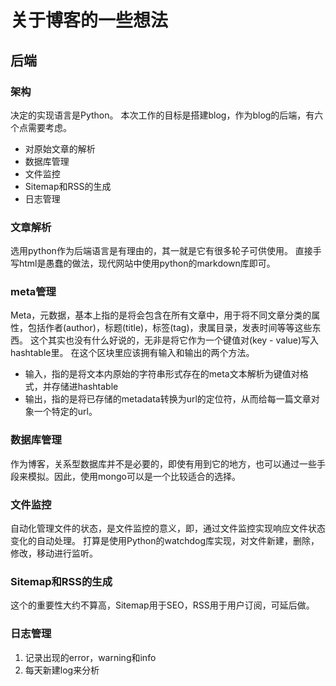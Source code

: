# 关于博客的一些想法
## 后端
### 架构
决定的实现语言是Python。
本次工作的目标是搭建blog，作为blog的后端，有六个点需要考虑。
- 对原始文章的解析
- 数据库管理
- 文件监控
- Sitemap和RSS的生成
- 日志管理
### 文章解析
选用python作为后端语言是有理由的，其一就是它有很多轮子可供使用。
直接手写html是愚蠢的做法，现代网站中使用python的markdown库即可。
### meta管理
Meta，元数据，基本上指的是将会包含在所有文章中，用于将不同文章分类的属性，包括作者(author)，标题(title)，标签(tag)，隶属目录，发表时间等等这些东西。
这个其实也没有什么好说的，无非是将它作为一个键值对(key - value)写入hashtable里。
在这个区块里应该拥有输入和输出的两个方法。
* 输入，指的是将文本内原始的字符串形式存在的meta文本解析为键值对格式，并存储进hashtable
* 输出，指的是将已存储的metadata转换为url的定位符，从而给每一篇文章对象一个特定的url。
### 数据库管理
作为博客，关系型数据库并不是必要的，即使有用到它的地方，也可以通过一些手段来模拟。因此，使用mongo可以是一个比较适合的选择。
### 文件监控
自动化管理文件的状态，是文件监控的意义，即，通过文件监控实现响应文件状态变化的自动处理。
打算是使用Python的watchdog库实现，对文件新建，删除，修改，移动进行监听。
### Sitemap和RSS的生成
这个的重要性大约不算高，Sitemap用于SEO，RSS用于用户订阅，可延后做。
### 日志管理
1. 记录出现的error，warning和info
2. 每天新建log来分析
